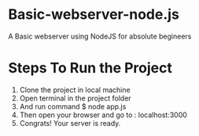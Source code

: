 # Basic-webserver-node.js
A Basic webserver using NodeJS for absolute begineers

# Steps To Run the Project
1. Clone the project in local machine
2. Open terminal in the project folder
3. And run command $ node app.js 
4. Then open your browser and go to : localhost:3000
5. Congrats! Your server is ready.
